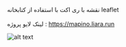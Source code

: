  نقشه با ری اکت با استفاده از کتابخانه leaflet
<br></br>
لینک لایو پروژه : https://mapino.liara.run


![alt text](https://github.com/mohammadbaghani/Map-React/blob/main/public/Screenshot_2025_01_23-9.png)
